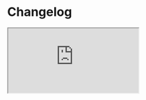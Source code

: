 # Changelog <a href="https://www.eblasoft.com.tr/espocrm-extension-page/espocrm-admin-pro" target="_blank" id="ext-version" data-id = "636514b37aee0f43f"></a>

<iframe class="changelog" src="https://crm.eblasoft.com.tr/?entryPoint=changeLog&exId=636514b37aee0f43f" allowfullscreen></iframe>


